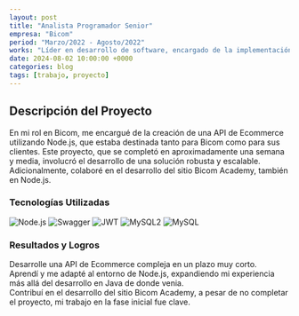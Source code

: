 ```yaml
---
layout: post
title: "Analista Programador Senior"
empresa: "Bicom"
period: "Marzo/2022 - Agosto/2022"
works: "Líder en desarrollo de software, encargado de la implementación y optimización de soluciones tecnológicas, con enfoque en el análisis de requisitos y la entrega de proyectos de alta calidad."
date: 2024-08-02 10:00:00 +0000
categories: blog
tags: [trabajo, proyecto]
---
```


## Descripción del Proyecto

En mi rol en Bicom, me encargué de la creación de una API de Ecommerce utilizando Node.js, que estaba destinada tanto para Bicom como para sus clientes. Este proyecto, que se completó en aproximadamente una semana y media, involucró el desarrollo de una solución robusta y escalable.<br/>
Adicionalmente, colaboré en el desarrollo del sitio Bicom Academy, también en Node.js.

### Tecnologías Utilizadas

![Node.js](https://img.shields.io/badge/Node.js-Active-brightgreen)
![Swagger](https://img.shields.io/badge/Swagger-Used-blue)
![JWT](https://img.shields.io/badge/JWT-Implemented-blue)
![MySQL2](https://img.shields.io/badge/MySQL2-Used-orange)
![MySQL](https://img.shields.io/badge/MySQL-Used-orange)

### Resultados y Logros

Desarrolle una API de Ecommerce compleja en un plazo muy corto.<br/>
Aprendí y me adapté al entorno de Node.js, expandiendo mi experiencia más allá del desarrollo en Java de donde venia.<br/>
Contribuí en el desarrollo del sitio Bicom Academy, a pesar de no completar el proyecto, mi trabajo en la fase inicial fue clave.
